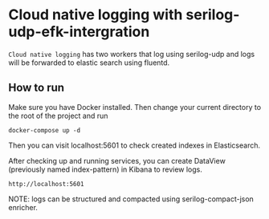 # Cloud native logging with serilog-udp-efk-intergration

`Cloud native logging` has two workers that log using serilog-udp and logs will be forwarded to elastic search using fluentd.

## How to run

Make sure you have Docker installed. Then change your current directory to the root of the project and run 

```console
docker-compose up -d
```
Then you can visit localhost:5601 to check created indexes in Elasticsearch.

After checking up and running services, you can create DataView (previously named index-pattern) in Kibana to review logs.
```
http://localhost:5601
```
NOTE: logs can be structured and compacted using serilog-compact-json enricher.